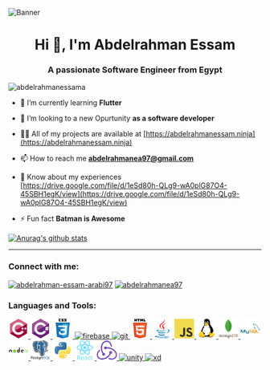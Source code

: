 ![Banner](https://user-images.githubusercontent.com/41570565/108075305-e4138800-7072-11eb-89ab-f98fcd3a8fe6.png)

<h1 align="center">Hi 👋, I'm Abdelrahman Essam</h1>
<h3 align="center">A passionate Software Engineer from Egypt</h3>

<p align="left"> <img src="https://komarev.com/ghpvc/?username=abdelrahmanessama&label=Profile%20views&color=0e75b6&style=flat" alt="abdelrahmanessama" /> </p>

- 🌱 I’m currently learning **Flutter**

- 👯 I’m looking to a new Opurtunity **as a software developer**

- 👨‍💻 All of my projects are available at [https://abdelrahmanessam.ninja](https://abdelrahmanessam.ninja)

- 📫 How to reach me **abdelrahmanea97@gmail.com**

- 📄 Know about my experiences [https://drive.google.com/file/d/1eSd80h-QLg9-wA0plG87O4-45SBH1egK/view](https://drive.google.com/file/d/1eSd80h-QLg9-wA0plG87O4-45SBH1egK/view)

- ⚡ Fun fact **Batman is Awesome**

<a href="https://github.com/anuraghazra/github-readme-stats">
  <img align="center" src="https://github-readme-stats.anuraghazra1.vercel.app/api?username=abdelrahmanEssamA&show_icons=true&include_all_commits=true&theme=material-palenight" alt="Anurag's github stats" />
</a>
<hr/>
<h3 align="left">Connect with me:</h3>
<p align="left">
<a href="https://linkedin.com/in/abdelrahman-essam-arabi97" target="blank"><img align="center" src="https://cdn.jsdelivr.net/npm/simple-icons@3.0.1/icons/linkedin.svg" alt="abdelrahman-essam-arabi97" height="30" width="40" /></a>
<a href="https://www.leetcode.com/abdelrahmanea97" target="blank"><img align="center" src="https://cdn.jsdelivr.net/npm/simple-icons@3.0.1/icons/leetcode.svg" alt="abdelrahmanea97" height="30" width="40" /></a>
</p>

<h3 align="left">Languages and Tools:</h3>
<p align="left"> <a href="https://www.w3schools.com/cpp/" target="_blank"> <img src="https://raw.githubusercontent.com/devicons/devicon/master/icons/cplusplus/cplusplus-original.svg" alt="cplusplus" width="40" height="40"/> </a> <a href="https://www.w3schools.com/cs/" target="_blank"> <img src="https://raw.githubusercontent.com/devicons/devicon/master/icons/csharp/csharp-original.svg" alt="csharp" width="40" height="40"/> </a> <a href="https://www.w3schools.com/css/" target="_blank"> <img src="https://raw.githubusercontent.com/devicons/devicon/master/icons/css3/css3-original-wordmark.svg" alt="css3" width="40" height="40"/> </a> <a href="https://firebase.google.com/" target="_blank"> <img src="https://www.vectorlogo.zone/logos/firebase/firebase-icon.svg" alt="firebase" width="40" height="40"/> </a><a href="https://git-scm.com/" target="_blank"> <img src="https://www.vectorlogo.zone/logos/git-scm/git-scm-icon.svg" alt="git" width="40" height="40"/> </a> <a href="https://www.w3.org/html/" target="_blank"> <img src="https://raw.githubusercontent.com/devicons/devicon/master/icons/html5/html5-original-wordmark.svg" alt="html5" width="40" height="40"/> </a> <a href="https://www.java.com" target="_blank"> <img src="https://raw.githubusercontent.com/devicons/devicon/master/icons/java/java-original.svg" alt="java" width="40" height="40"/> </a> <a href="https://developer.mozilla.org/en-US/docs/Web/JavaScript" target="_blank"> <img src="https://raw.githubusercontent.com/devicons/devicon/master/icons/javascript/javascript-original.svg" alt="javascript" width="40" height="40"/> </a> <a href="https://www.linux.org/" target="_blank"> <img src="https://raw.githubusercontent.com/devicons/devicon/master/icons/linux/linux-original.svg" alt="linux" width="40" height="40"/> </a> <a href="https://www.mongodb.com/" target="_blank"> <img src="https://raw.githubusercontent.com/devicons/devicon/master/icons/mongodb/mongodb-original-wordmark.svg" alt="mongodb" width="40" height="40"/> </a> <a href="https://www.mysql.com/" target="_blank"> <img src="https://raw.githubusercontent.com/devicons/devicon/master/icons/mysql/mysql-original-wordmark.svg" alt="mysql" width="40" height="40"/> </a> <a href="https://nodejs.org" target="_blank"> <img src="https://raw.githubusercontent.com/devicons/devicon/master/icons/nodejs/nodejs-original-wordmark.svg" alt="nodejs" width="40" height="40"/> </a> <a href="https://www.postgresql.org" target="_blank"> <img src="https://raw.githubusercontent.com/devicons/devicon/master/icons/postgresql/postgresql-original-wordmark.svg" alt="postgresql" width="40" height="40"/> </a> <a href="https://www.python.org" target="_blank"> <img src="https://raw.githubusercontent.com/devicons/devicon/master/icons/python/python-original.svg" alt="python" width="40" height="40"/> </a> <a href="https://reactjs.org/" target="_blank"> <img src="https://raw.githubusercontent.com/devicons/devicon/master/icons/react/react-original-wordmark.svg" alt="react" width="40" height="40"/> </a> <a href="https://redux.js.org" target="_blank"> <img src="https://raw.githubusercontent.com/devicons/devicon/master/icons/redux/redux-original.svg" alt="redux" width="40" height="40"/> </a> <a href="https://unity.com/" target="_blank"> <img src="https://www.vectorlogo.zone/logos/unity3d/unity3d-icon.svg" alt="unity" width="40" height="40"/> </a> <a href="https://www.adobe.com/products/xd.html" target="_blank"> <img src="https://cdn.worldvectorlogo.com/logos/adobe-xd.svg" alt="xd" width="40" height="40"/> </a> </p>

